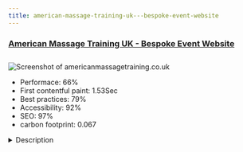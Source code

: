 ```yaml
---
title: american-massage-training-uk---bespoke-event-website
---
```


<div style="height: 3rem">
  <a href="https://www.americanmassagetraining.co.uk"><h3>American Massage Training UK - Bespoke Event Website</h3></a>
</div>
<img loading="lazy" src="/images/thumbs/americanmassagetraining.co.uk.jpg" alt="Screenshot of americanmassagetraining.co.uk" />
<ul>
  <li>Performace: 66%</li>
  <li>
    First contentful paint:
    1.53Sec
  </li>
  <li>Best practices: 79%</li>
  <li>Accessibility: 92%</li>
  <li>SEO: 97%</li>
  <li>carbon footprint: 0.067</li>
</ul>
<details>
  <summary>Description</summary>
  <p>We created this site in its entirety on behalf of Web Design Unlimited and write this with their permission.

This was a bespoke design coded using Gantry 5 and the Hydrogen template (their most lightweight template).  We used custom SCSS, custom modules, plugins and plenty of overrides to get the site looking this way.

Modules include a breakout module where the image breaks out of its container.  All are editable by the client.  All-in-all there are about 5-10 custom modules and plugins. You can see the breakout module in our images where the image breaks out of the central container when it should end with the same margin as the text (but opposite).  We also show a version of the module for the events with an image and without.  FAQs is a Joomla Articles Intro module restyled.  

We used Joom Donation's Event Booking as the event and booking system but we overrode the modules to be bespoke.  We also created Gantry 5 layouts and submitted them back to Joom Donation via the Forum.This client had a good idea and a very complex brief which we could only meet by using Joom Donations Event Booking component.  No other Joomla! or WordPress component/plugin could do what they required.

The client was technical enough to use a computer, but not highly skilled with a CMS and initially requested WordPress and the Yoast plugin.  We explained that their brief would have to be altered if they used a WordPress plugin, and offered PWT SEO as a Yoast alternative - which they now like.

We created custom admin overrides with instructions to use the events booking software, custom dashboard (cpanel) shortcut buttons so the menu was less confusing (we could have used an admin menu but we didn't).  We also created custom helper videos in the dashboard so they would not need to come back in 6 months and relearn the information.  

The client is elated with the outcome.</p>
</details>

